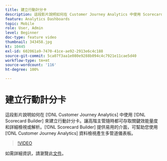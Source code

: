 ```yaml
---
title: 建立行動計分卡
description: 這段影片說明如何在 Customer Journey Analytics 中使用 Scorecard Builder 來建立行動計分卡。讓高階主管隨時都可存取關鍵效能量度和詳細檢視或解析。Scorecard Builder 提供易用的介面，可幫助您使用 Customer Journey Analytics 資料檢視產生多管道儀表板。
feature: Analytics Dashboards
topic: Mobile
role: User, Admin
level: Beginner
doc-type: feature video
thumbnail: 343458.jpg
kt: 10445
exl-id: 602061a9-7470-41ce-ae92-2913e6c4c188
source-git-commit: 5ca07f3aa1e080e9288b094c4c7921e11cae5d40
workflow-type: tm+mt
source-wordcount: '116'
ht-degree: 100%

---
```


# 建立行動計分卡

這段影片說明如何在 [!DNL Customer Journey Analytics] 中使用 [!DNL Scorecard Builder] 來建立行動計分卡。讓高階主管隨時都可存取關鍵效能量度和詳細檢視或解析。[!DNL Scorecard Builder] 提供易用的介面，可幫助您使用 [!DNL Customer Journey Analytics] 資料檢視產生多管道儀表板。

>[!VIDEO](https://video.tv.adobe.com/v/343458/?quality=12&learn=on)

如需詳細資訊，請瀏覽此[文件](https://experienceleague.adobe.com/docs/analytics-platform/using/cja-dashboards/create-scorecard.html)。